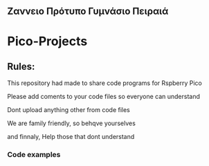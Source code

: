 ## Ζαννειο Πρότυπο Γυμνάσιο Πειραιά
# Pico-Projects
## Rules:
  
  This repository had made to share code programs for Rspberry Pico
  
  Please add coments to your code files so everyone can understand
  
  Dont upload anything other from code files
  
  We are family friendly, so behqve yourselves
  
  and finnaly, Help those that dont understand
### Code examples
